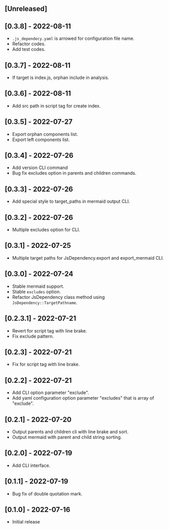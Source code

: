 ## [Unreleased]

## [0.3.8] - 2022-08-11

- `.js_dependecy.yaml` is arrowed for configuration file name.
- Refactor codes.
- Add test codes.

## [0.3.7] - 2022-08-11

- If target is index.js, orphan include in analysis.

## [0.3.6] - 2022-08-11

- Add src path in script tag for create index.

## [0.3.5] - 2022-07-27

- Export orphan components list.
- Export left components list.

## [0.3.4] - 2022-07-26

- Add version CLI command
- Bug fix excludes option in parents and children commands.

## [0.3.3] - 2022-07-26

- Add special style to target_paths in mermaid output CLI.

## [0.3.2] - 2022-07-26

- Multiple excludes option for CLI.

## [0.3.1] - 2022-07-25

- Multiple target paths for JsDependency.export and export_mermaid CLI.

## [0.3.0] - 2022-07-24

- Stable mermaid support.
- Stable `excludes` option.
- Refactor JsDependency class method using `JsDependency::TargetPathname`.

## [0.2.3.1] - 2022-07-21

- Revert for script tag with line brake.
- Fix exclude pattern.

## [0.2.3] - 2022-07-21

- Fix for script tag with line brake.

## [0.2.2] - 2022-07-21

- Add CLI option parameter "exclude".
- Add yaml configuration option parameter "excludes" that is array of "exclude".

## [0.2.1] - 2022-07-20

- Output parents and children cli with line brake and sort.
- Output mermaid with parent and child string sorting.

## [0.2.0] - 2022-07-19

- Add CLI interface.

## [0.1.1] - 2022-07-19

- Bug fix of double quotation mark.

## [0.1.0] - 2022-07-16

- Initial release
